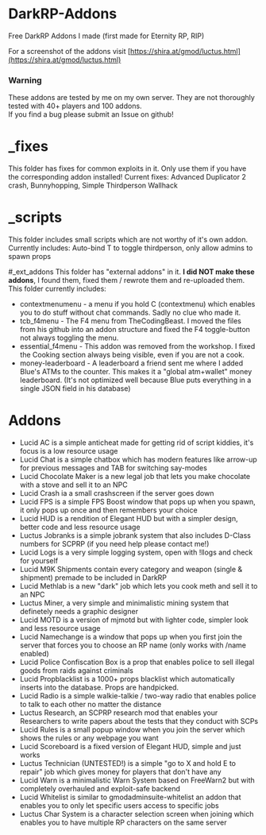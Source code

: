 # DarkRP-Addons
Free DarkRP Addons I made (first made for Eternity RP, RIP)  

For a screenshot of the addons visit [https://shira.at/gmod/luctus.html](https://shira.at/gmod/luctus.html)

### Warning
These addons are tested by me on my own server. They are not thoroughly tested with 40+ players and 100 addons.  
If you find a bug please submit an Issue on github!

# _fixes
This folder has fixes for common exploits in it. Only use them if you have the corresponding addon installed!
Current fixes: Advanced Duplicator 2 crash, Bunnyhopping, Simple Thirdperson Wallhack

# _scripts
This folder includes small scripts which are not worthy of it's own addon.
Currently includes: Auto-bind T to toggle thirdperson, only allow admins to spawn props

#_ext_addons
This folder has "external addons" in it. **I did NOT make these addons**, I found them, fixed them / rewrote them and re-uploaded them.
This folder currently includes:
 - contextmenumenu - a menu if you hold C (contextmenu) which enables you to do stuff without chat commands. Sadly no clue who made it.
 - tcb_f4menu - The F4 menu from TheCodingBeast. I moved the files from his github into an addon structure and fixed the F4 toggle-button not always toggling the menu.
 - essential_f4menu - This addon was removed from the workshop. I fixed the Cooking section always being visible, even if you are not a cook.
 - money-leaderboard - A leaderboard a friend sent me where I added Blue's ATMs to the counter. This makes it a "global atm+wallet" money leaderboard. (It's not optimized well because Blue puts everything in a single JSON field in his database)

# Addons
 - Lucid AC is a simple anticheat made for getting rid of script kiddies, it's focus is a low resource usage
 - Lucid Chat is a simple chatbox which has modern features like arrow-up for previous messages and TAB for switching say-modes
 - Lucid Chocolate Maker is a new legal job that lets you make chocolate with a stove and sell it to an NPC
 - Lucid Crash ia a small crashscreen if the server goes down
 - Lucid FPS is a simple FPS Boost window that pops up when you spawn, it only pops up once and then remembers your choice
 - Lucid HUD is a rendition of Elegant HUD but with a simpler design, better code and less resource usage
 - Luctus Jobranks is a simple jobrank system that also includes D-Class numbers for SCPRP (if you need help please contact me!)
 - Lucid Logs is a very simple logging system, open with !llogs and check for yourself
 - Lucid M9K Shipments contain every category and weapon (single & shipment) premade to be included in DarkRP
 - Lucid Methlab is a new "dark" job which lets you cook meth and sell it to an NPC
 - Luctus Miner, a very simple and minimalistic mining system that definetely needs a graphic designer
 - Lucid MOTD is a version of mjmotd but with lighter code, simpler look and less resource usage
 - Lucid Namechange is a window that pops up when you first join the server that forces you to choose an RP name (only works with /name enabled)
 - Lucid Police Confiscation Box is a prop that enables police to sell illegal goods from raids against criminals
 - Lucid Propblacklist is a 1000+ props blacklist which automatically inserts into the database. Props are handpicked.
 - Lucid Radio is a simple walkie-talkie / two-way radio that enables police to talk to each other no matter the distance
 - Luctus Research, an SCPRP research mod that enables your Researchers to write papers about the tests that they conduct with SCPs
 - Lucid Rules is a small popup window when you join the server which shows the rules or any webpage you want
 - Lucid Scoreboard is a fixed version of Elegant HUD, simple and just works
 - Luctus Technician (UNTESTED!) is a simple "go to X and hold E to repair" job which gives money for players that don't have any
 - Lucid Warn is a minimalistic Warn System based on FreeWarn2 but with completely overhauled and exploit-safe backend
 - Lucid Whitelist is similar to gmodadminsuite-whitelist an addon that enables you to only let specific users access to specific jobs
 - Luctus Char System is a character selection screen when joining which enables you to have multiple RP characters on the same server
